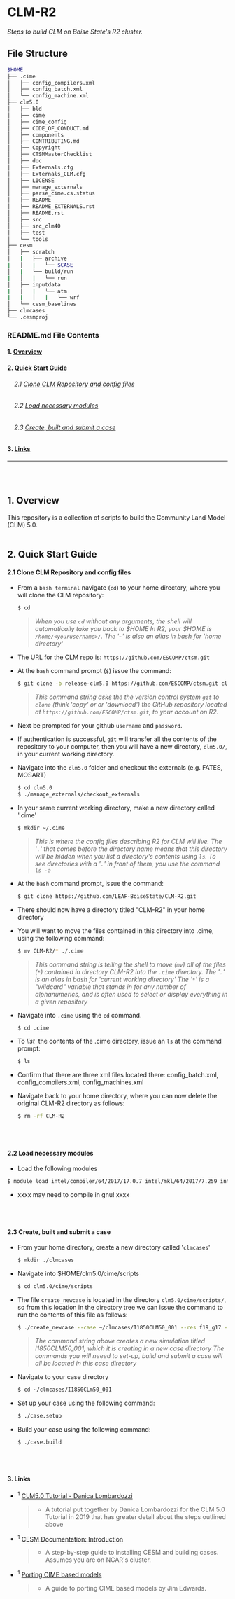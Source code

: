 # CLM-R2

_Steps to build CLM on Boise State's R2 cluster._
<br>

## File Structure
```bash
$HOME
├── .cime
│   ├── config_compilers.xml
│   ├── config_batch.xml
│   └── config_machine.xml
├── clm5.0
│   ├── bld
│   ├── cime
│   ├── cime_config
│   ├── CODE_OF_CONDUCT.md
│   ├── components
│   ├── CONTRIBUTING.md
│   ├── Copyright
│   ├── CTSMMasterChecklist
│   ├── doc
│   ├── Externals.cfg
│   ├── Externals_CLM.cfg
│   ├── LICENSE
│   ├── manage_externals
│   ├── parse_cime.cs.status
│   ├── README
│   ├── README_EXTERNALS.rst
│   ├── README.rst
│   ├── src
│   ├── src_clm40
│   ├── test
│   └── tools
├── cesm
│   ├── scratch
│   |   ├── archive
|   │   |   └── $CASE
│   |   └── build/run
|   │   |   └── run
│   ├── inputdata
|   │   |   └── atm
|   |   │   |   └── wrf
│   └── cesm_baselines
├── clmcases
└── .cesmproj
```


### README.md File Contents
#### 1. [Overview](#1-overview-1)
#### 2. [Quick Start Guide](#2-quick-start-guide-1)
###### &nbsp;&nbsp;&nbsp; 2.1 [Clone CLM Repository and config files](#21-clone-clm-repository-and-config-files)
###### &nbsp;&nbsp;&nbsp; 2.2 [Load necessary modules](#22-load-necessary-modules)
###### &nbsp;&nbsp;&nbsp; 2.3 [Create, built and submit a case](#23-create,-build-and-submit-a-case)
####  3. [Links](#4-links-1)
---
<br>
<br>

## 1. Overview
This repository is a collection of scripts to build the Community Land Model (CLM) 5.0. 
<br>
<br>

## 2. Quick Start Guide
#### 2.1 Clone CLM Repository and config files
  * From a `bash terminal` navigate (`cd`) to your home directory, where you will clone the CLM repository:
    
      ```bash
      $ cd
      ```
      > *When you use `cd` without any arguments, the shell will automatically take you back to $HOME*
      > *In R2, your $HOME is `/home/<yourusername>/`. The '`~`' is also an alias in bash for 'home directory'*
     
  * The URL for the CLM repo is:  `https://github.com/ESCOMP/ctsm.git`
  * At the `bash` command prompt (`$`) issue the command:
  
      ```bash
      $ git clone -b release-clm5.0 https://github.com/ESCOMP/ctsm.git clm5.0 
      ```
      
      > *This command string asks the the version control system `git` to `clone` (think 'copy' or* 
      > *or 'download') the GitHub repository located at `https://github.com/ESCOMP/ctsm.git`,*
      > *to your account on R2.*
  * Next be prompted for your github `username` and `password`.
  * If authentication is successful, `git` will transfer all the contents of the repository to your computer,
  then you will have a new directory, `clm5.0/`, in your current working directory.
  * Navigate into the `clm5.0` folder and checkout the externals (e.g. FATES, MOSART)
  
    ```bash
    $ cd clm5.0
    $ ./manage_externals/checkout_externals
    ```
    
  * In your same current working directory, make a new directory called '.cime'
  
    ```bash
    $ mkdir ~/.cime
    ```
    >*This is where the config files describing R2 for CLM will live.*
    >*The '`.`' that comes before the directory name means that this directory will be hidden when you list a*
    >*directory's contents using `ls`. To see directories with a '`.`' in front of them, you use the command `ls -a`*
  * At the `bash` command prompt, issue the command:
  
      ```bash
      $ git clone https://github.com/LEAF-BoiseState/CLM-R2.git
      ```
  * There should now have a directory titled "CLM-R2" in your home directory
  * You will want to move the files contained in this directory into .cime, using the following command:
  
      ```bash
      $ mv CLM-R2/* ./.cime
      ```
      > *This command string is telling the shell to move (`mv`) all of the files (`*`) contained in directory CLM-R2*
      > *into the `.cime` directory. The '`.`' is an alias in bash for 'current working directory'*
      > *The '`*`' is a "wildcard" variable that stands in for any number of alphanumerics, and is often used to select*
      > *or display everything in a given repository*
  * Navigate into `.cime` using the `cd` command.
  
      ```bash
      $ cd .cime
      ```
      
  * To _list_ &nbsp;the contents of the .cime directory, issue an `ls` at the command prompt:
   
      ```bash
      $ ls
      ```
  * Confirm that there are three xml files located there: config_batch.xml, config_compilers.xml, config_machines.xml
  * Navigate back to your home directory, where you can now delete the original CLM-R2 directory as follows:
  
      ```bash
      $ rm -rf CLM-R2
      ```
  <br>
  <br>

#### 2.2 Load necessary modules
  * Load the following modules
  
  ```bash
  $ module load intel/compiler/64/2017/17.0.7 intel/mkl/64/2017/7.259 intel/mpi/64/2017/7.259 python/intel/2.7 netcdf/intel/64/4.4.1
  ```
  
  * xxxx may need to compile in gnu! xxxx
  <br>
  <br>
  
#### 2.3 Create, built and submit a case
  * From your home directory, create a new directory called '`clmcases`'
    
      ```bash
      $ mkdir ./clmcases
      ```
      
  * Navigate into $HOME/clm5.0/cime/scripts
  
      ```bash
      $ cd clm5.0/cime/scripts
      ```

  * The file `create_newcase` is located in the directory `clm5.0/cime/scripts/`, so from this location in the directory tree we 
  can issue the command to run the contents of this file as follows:
     
     ```bash
     $ ./create_newcase --case ~/clmcases/I1850CLM50_001 --res f19_g17 --compset I1850Clm50Sp --project UCGD0004
     ```
     
     > *The command string above creates a new simulation titled I1850CLM50_001, which it is creating in a new case directory*
     > *The commands you will neeed to set-up, build and submit a case will all be located in this case directory*
  
  * Navigate to your case directory
  
      ```bash
      $ cd ~/clmcases/I1850CLm50_001
      ```
      
  * Set up your case using the following command:
  
      ```bash
      $ ./case.setup
      ```
      
  * Build your case using the following command:

      ```bash
      $ ./case.build
      ```
  <br>
  <br>
   
#### 3. Links
  * <sup><a name="1">1</a></sup> [CLM5.0 Tutorial - Danica Lombardozzi](https://leaf-boisestate.atlassian.net/wiki/spaces/LTH/pages/813727746/Running+CLM+on+R2?preview=/813727746/813793299/2019CLMTutorial_practical1-lombardozzi.pdf) 
    >* A tutorial put together by Danica Lombardozzi for the CLM 5.0 Tutorial in 2019 that has greater detail about the steps outlined above
  * <sup><a name="1">1</a></sup> [CESM Documentation: Introduction](https://escomp.github.io/cesm/release-cesm2/introduction.html) 
    >* A step-by-step guide to installing CESM and building cases. Assumes you are on NCAR's cluster. 
  * <sup><a name="1">1</a></sup> [Porting CIME based models](https://docs.google.com/presentation/d/1min2MUtyqXdjSYLTZOZaU8Iv2FQVWOBGXDL0uOcxqh8/edit#slide=id.p) 
    >* A guide to porting CIME based models by Jim Edwards. 
  <br>
  <br>
  <br>
  <br>
  
  
  
